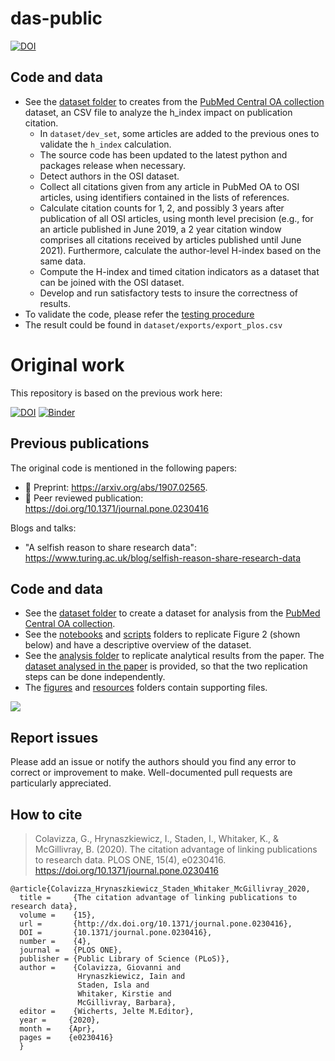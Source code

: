 # das-public

[![DOI](https://zenodo.org/badge/DOI/10.5281/zenodo.10136232.svg)](https://doi.org/10.5281/zenodo.10136232)

## Code and data

* See the [dataset folder](dataset) to creates from the [PubMed Central OA collection](https://www.ncbi.nlm.nih.gov/pmc/tools/openftlist) dataset, an CSV file to analyze the h_index impact on publication citation.
  * In `dataset/dev_set`, some articles are added to the previous ones to validate the `h_index` calculation.
  * The source code has been updated to the latest python and packages release when necessary.
  * Detect authors in the OSI dataset.
  * Collect all citations given from any article in PubMed OA to OSI articles, using identifiers contained in the lists of references.
  * Calculate citation counts for 1, 2, and possibly 3 years after publication of all OSI articles, using month level precision (e.g., for an article published in June 2019, a 2 year citation window comprises all citations received by articles published until June 2021). Furthermore, calculate the author-level H-index based on the same data.
  * Compute the H-index and timed citation indicators as a dataset that can be joined with the OSI dataset.
  * Develop and run satisfactory tests to insure the correctness of results.
* To validate the code, please refer the [testing procedure](test.md)
* The result could be found in `dataset/exports/export_plos.csv`

# Original work
This repository is based on the previous work here:

[![DOI](https://zenodo.org/badge/180121200.svg)](https://zenodo.org/badge/latestdoi/180121200)
[![Binder](https://mybinder.org/badge_logo.svg)](https://mybinder.org/v2/gh/alan-turing-institute/das-public/master?filepath=notebooks%2FDescriptiveFigures.ipynb)

## Previous publications
The original code is mentioned in the following papers:

* 📃 Preprint: https://arxiv.org/abs/1907.02565.
* 📝 Peer reviewed publication: https://doi.org/10.1371/journal.pone.0230416

Blogs and talks:
* "A selfish reason to share research data": https://www.turing.ac.uk/blog/selfish-reason-share-research-data

## Code and data

* See the [dataset folder](dataset) to create a dataset for analysis from the [PubMed Central OA collection](https://www.ncbi.nlm.nih.gov/pmc/tools/openftlist).
* See the [notebooks](notebooks) and [scripts](scripts) folders to replicate Figure 2 (shown below) and have a descriptive overview of the dataset.
* See the [analysis folder](analysis) to replicate analytical results from the paper. The [dataset analysed in the paper](analysis/dataset/export_full.csv.zip) is provided, so that the two replication steps can be done independently.
* The [figures](figures) and [resources](resources) folders contain supporting files.

![](figures/Figure2.png)

## Report issues

Please add an issue or notify the authors should you find any error to correct or improvement to make.
Well-documented pull requests are particularly appreciated.

## How to cite

> Colavizza, G., Hrynaszkiewicz, I., Staden, I., Whitaker, K., & McGillivray, B. (2020). The citation advantage of linking publications to research data. PLOS ONE, 15(4), e0230416. https://doi.org/10.1371/journal.pone.0230416

```
@article{Colavizza_Hrynaszkiewicz_Staden_Whitaker_McGillivray_2020,
  title =     {The citation advantage of linking publications to research data},
  volume =    {15},
  url =       {http://dx.doi.org/10.1371/journal.pone.0230416},
  DOI =       {10.1371/journal.pone.0230416},
  number =    {4},
  journal =   {PLOS ONE},
  publisher = {Public Library of Science (PLoS)},
  author =    {Colavizza, Giovanni and
               Hrynaszkiewicz, Iain and 
               Staden, Isla and 
               Whitaker, Kirstie and 
               McGillivray, Barbara},
  editor =    {Wicherts, Jelte M.Editor},
  year =     {2020},
  month =    {Apr},
  pages =    {e0230416}
  }
```
